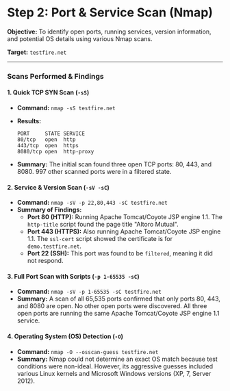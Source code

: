# Step 2: Port & Service Scan (Nmap)

**Objective:** To identify open ports, running services, version information, and potential OS details using various Nmap scans.

**Target:** `testfire.net`

-----

### Scans Performed & Findings

#### 1\. Quick TCP SYN Scan (`-sS`)

  * **Command:** `nmap -sS testfire.net`

  * **Results:**

    ```
    PORT     STATE SERVICE
    80/tcp   open  http
    443/tcp  open  https
    8080/tcp open  http-proxy
    ```

  * **Summary:** The initial scan found three open TCP ports: 80, 443, and 8080. 997 other scanned ports were in a filtered state.

#### 2\. Service & Version Scan (`-sV -sC`)

  * **Command:** `nmap -sV -p 22,80,443 -sC testfire.net`
  * **Summary of Findings:**
      * **Port 80 (HTTP):** Running Apache Tomcat/Coyote JSP engine 1.1. The `http-title` script found the page title "Altoro Mutual".
      * **Port 443 (HTTPS):** Also running Apache Tomcat/Coyote JSP engine 1.1. The `ssl-cert` script showed the certificate is for `demo.testfire.net`.
      * **Port 22 (SSH):** This port was found to be `filtered`, meaning it did not respond.

#### 3\. Full Port Scan with Scripts (`-p 1-65535 -sC`)

  * **Command:** `nmap -sV -p 1-65535 -sC testfire.net`
  * **Summary:** A scan of all 65,535 ports confirmed that only ports 80, 443, and 8080 are open. No other open ports were discovered. All three open ports are running the same Apache Tomcat/Coyote JSP engine 1.1 service.

#### 4\. Operating System (OS) Detection (`-O`)

  * **Command:** `nmap -O --osscan-guess testfire.net`
  * **Summary:** Nmap could not determine an exact OS match because test conditions were non-ideal. However, its aggressive guesses included various Linux kernels and Microsoft Windows versions (XP, 7, Server 2012).
